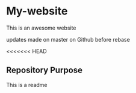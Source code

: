 # My-website

This is an awesome website

updates made on master on Github before rebase

<<<<<<< HEAD
## Repository Purpose

This is a readme
